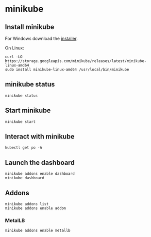 # minikube

## Install minikube

For Windows download the [installer](https://storage.googleapis.com/minikube/releases/latest/minikube-installer.exe).

On Linux:

```shell
curl -LO https://storage.googleapis.com/minikube/releases/latest/minikube-linux-amd64
sudo install minikube-linux-amd64 /usr/local/bin/minikube
```

## minikube status

```shell
minikube status
```

## Start minikube

```shell
minikube start
```

## Interact with minikube

```shell
kubectl get po -A
```

## Launch the dashboard

```shell
minikube addons enable dashboard
minikube dashboard
```

## Addons

```shell
minikube addons list
minikube addons enable addon
```

### MetalLB

```shell
minikube addons enable metallb
```
